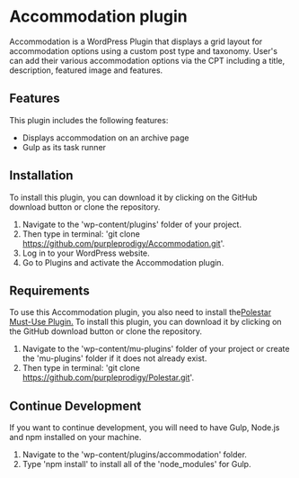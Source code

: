 # Accommodation plugin

Accommodation is a WordPress Plugin that displays a grid layout for accommodation options using a custom post type and taxonomy. User's can add their various accommodation options via the CPT including a title, description, featured image and features.

## Features

This plugin includes the following features:

- Displays accommodation on an archive page
- Gulp as its task runner

## Installation

To install this plugin, you can download it by clicking on the GitHub download button or clone the repository.

1. Navigate to the 'wp-content/plugins' folder of your project.
2. Then type in terminal: 'git clone https://github.com/purpleprodigy/Accommodation.git'.
3. Log in to your WordPress website.
4. Go to Plugins and activate the Accommodation plugin.

## Requirements

To use this Accommodation plugin, you also need to install the[Polestar Must-Use Plugin.](https://github.com/purpleprodigy/Polestar.git) To install this plugin, you can download it by clicking on the GitHub download button or clone the repository.

1. Navigate to the 'wp-content/mu-plugins' folder of your project or create the 'mu-plugins' folder if it does not already exist.
2. Then type in terminal: 'git clone https://github.com/purpleprodigy/Polestar.git'.

## Continue Development

If you want to continue development, you will need to have Gulp, Node.js and npm installed on your machine. 

1. Navigate to the 'wp-content/plugins/accommodation' folder.
2. Type 'npm install' to install all of the 'node_modules' for Gulp.
